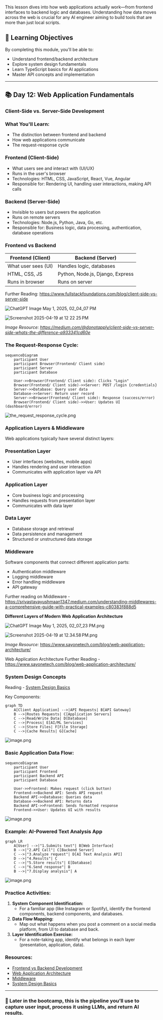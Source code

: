 This lesson dives into how web applications actually work—from frontend interfaces to backend logic and databases. Understanding how data moves across the web is crucial for any AI engineer aiming to build tools that are more than just local scripts. 

## 🎯 Learning Objectives

By completing this module, you'll be able to:

- Understand frontend/backend architecture
- Explore system design fundamentals
- Learn TypeScript basics for AI applications
- Master API concepts and implementation

---

## 📚 Day 12: Web Application Fundamentals

### Client-Side vs. Server-Side Development

### What You'll Learn:

- The distinction between frontend and backend
- How web applications communicate
- The request-response cycle

### Frontend (Client-Side)

- What users see and interact with (UI/UX)
- Runs in the user's browser
- Technologies: HTML, CSS, JavaScript, React, Vue, Angular
- Responsible for: Rendering UI, handling user interactions, making API calls

### Backend (Server-Side)

- Invisible to users but powers the application
- Runs on remote servers
- Technologies: Node.js, Python, Java, Go, etc.
- Responsible for: Business logic, data processing, authentication, database operations

### Frontend vs Backend

| Frontend (Client) | Backend (Server) |
| --- | --- |
| What user sees (UI) | Handles logic, databases |
| HTML, CSS, JS | Python, Node.js, Django, Express |
| Runs in browser | Runs on server |

Further Reading: https://www.fullstackfoundations.com/blog/client-side-vs-server-side

![ChatGPT Image May 1, 2025, 02_04_07 PM](https://github.com/user-attachments/assets/d4755402-bd4e-44c2-841c-95b0df007513)

![Screenshot 2025-04-19 at 12 22 25 PM](https://github.com/user-attachments/assets/05df2523-b748-4be4-bfe5-a96ec8bacf62)

*Image Resource: https://medium.com/@donotapply/client-side-vs-server-side-whats-the-difference-a933341cd60e*

### The Request-Response Cycle:

```mermaid
sequenceDiagram
    participant User
    participant Browser(Frontend/ Client side)
    participant Server
    participant Database

    User->>Browser(Frontend/ Client side): Clicks "Login"
    Browser(Frontend/ Client side)->>Server: POST /login {credentials}
    Server->>Database: Query user data
    Database->>Server: Return user record
    Server->>Browser(Frontend/ Client side): Response (success/error)
    Browser(Frontend/ Client side)->>User: Updates UI (dashboard/error)

```

![the_request_response_cycle.png](attachment:76752f86-a2b3-49f0-8f04-e47b82facc6c:25786552-348f-4832-91be-05ba41c46c63.png)

### Application Layers & Middleware

Web applications typically have several distinct layers:

### Presentation Layer

- User interfaces (websites, mobile apps)
- Handles rendering and user interaction
- Communicates with application layer via API

### Application Layer

- Core business logic and processing
- Handles requests from presentation layer
- Communicates with data layer

### Data Layer

- Database storage and retrieval
- Data persistence and management
- Structured or unstructured data storage

### Middleware

Software components that connect different application parts:

- Authentication middleware
- Logging middleware
- Error handling middleware
- API gateway

Further reading on Middleware - https://srivastavayushmaan1347.medium.com/understanding-middlewares-a-comprehensive-guide-with-practical-examples-c80383f888d5

**Different Layers of Modern Web Application Architecture**

![ChatGPT Image May 1, 2025, 02_07_23 PM.png](attachment:b35f582b-586d-47aa-b59d-61daefd9b5a1:ChatGPT_Image_May_1_2025_02_07_23_PM.png)

![Screenshot 2025-04-19 at 12.34.58 PM.png](attachment:38caae34-cd8c-4465-ac13-d633ff54a098:Screenshot_2025-04-19_at_12.34.58_PM.png)

*Image Resource:* https://www.sayonetech.com/blog/web-application-architecture/

Web Application Architecture Further Reading - https://www.sayonetech.com/blog/web-application-architecture/

### System Design Concepts

Reading - [System Design Basics](https://dev.to/kaustubhyerkade/system-design-fundamentals-a-complete-guide-for-beginners-3n95)

Key Components:

```mermaid
graph TD
    A[Client Application] -->|API Requests| B[API Gateway]
    B -->|Routes Requests| C[Application Servers]
    C -->|Read/Write Data| D[Database]
    C -->|Process| E[AI/ML Services]
    C -->|Store Files| F[File Storage]
    C -->|Cache Results| G[Cache]

```

![image.png](attachment:88614462-e72d-40d7-bf8b-6555d2384d32:image.png)

### Basic Application Data Flow:

```mermaid
sequenceDiagram
    participant User
    participant Frontend
    participant Backend API
    participant Database

    User->>Frontend: Makes request (click button)
    Frontend->>Backend API: Sends API request
    Backend API->>Database: Queries data
    Database->>Backend API: Returns data
    Backend API->>Frontend: Sends formatted response
    Frontend->>User: Updates UI with results

```

![image.png](attachment:c5a4c985-665b-4bf5-b7b7-6be15313fc9f:image.png)

### Example: AI-Powered Text Analysis App

```mermaid
graph LR
    A[User] -->|"1.Submits text"| B[Web Interface]
    B -->|"2.API Call"| C[Backend Server]
    C -->|"3.Analyze request"| D[AI Text Analysis API]
    D -->|"4.Results"| C
    C -->|"5.Store results"| E[Database]
    C -->|"6.Send response"| B
    B -->|"7.Display analysis"| A

```

![image.png](attachment:4c1a2b41-d8e5-4239-996c-40a045132ad7:image.png)

### Practice Activities:

1. **System Component Identification:**
    - For a familiar app (like Instagram or Spotify), identify the frontend components, backend components, and databases.
2. **Data Flow Mapping:**
    - Map out what happens when you post a comment on a social media platform, from UI to database and back.
3. **Layer Identification Exercise:**
    - For a note-taking app, identify what belongs in each layer (presentation, application, data).

### Resources:

- [Frontend vs Backend Development](https://www.fullstackfoundations.com/blog/client-side-vs-server-side)
- [Web Application Architecture](https://www.sayonetech.com/blog/web-application-architecture/)
- [Middleware](https://srivastavayushmaan1347.medium.com/understanding-middlewares-a-comprehensive-guide-with-practical-examples-c80383f888d5)
- [System Design Basics](https://dev.to/kaustubhyerkade/system-design-fundamentals-a-complete-guide-for-beginners-3n95)

---

### 🚀 Later in the bootcamp, this is the pipeline you’ll use to capture user input, process it using LLMs, and return AI results.
